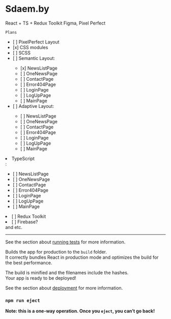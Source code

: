 # Sdaem.by

React + TS + Redux Toolkit
Figma, Pixel Perfect


`Plans`
<ul>

<li>[ ] PixelPerfect Layout</li>
<li>[x] CSS modules</li>
<li>[ ] SCSS</li>
<li>[ ] Semantic Layout:</li>
  <ul>
    <li>[x] NewsListPage</li>
    <li>[ ] OneNewsPage</li>
    <li>[ ] ContactPage</li>
    <li>[ ] Error404Page</li>
    <li>[ ] LoginPage</li>
    <li>[ ] LogUpPage</li>
    <li>[ ] MainPage</li>
  </ul>
<li>[ ] Adaptive Layout:</li>
  <ul>
    <li>[ ] NewsListPage</li>
    <li>[ ] OneNewsPage</li>
    <li>[ ] ContactPage</li>
    <li>[ ] Error404Page</li>
    <li>[ ] LoginPage</li>
    <li>[ ] LogUpPage</li>
    <li>[ ] MainPage</li>
  </ul>
</ul>
<li>TypeScript</li>:
  <ul>
    <li>[ ] NewsListPage</li>
    <li>[ ] OneNewsPage</li>
    <li>[ ] ContactPage</li>
    <li>[ ] Error404Page</li>
    <li>[ ] LoginPage</li>
    <li>[ ] LogUpPage</li>
    <li>[ ] MainPage</li>
  </ul>
  <li>[ ] Redux Toolkit</li>
  <li>[ ] Firebase?</li>
 and etc.






-----------------------------------------------------------------------------

See the section about [running tests](https://facebook.github.io/create-react-app/docs/running-tests) for more information.

Builds the app for production to the `build` folder.\
It correctly bundles React in production mode and optimizes the build for the best performance.

The build is minified and the filenames include the hashes.\
Your app is ready to be deployed!

See the section about [deployment](https://facebook.github.io/create-react-app/docs/deployment) for more information.

### `npm run eject`

**Note: this is a one-way operation. Once you `eject`, you can’t go back!**
